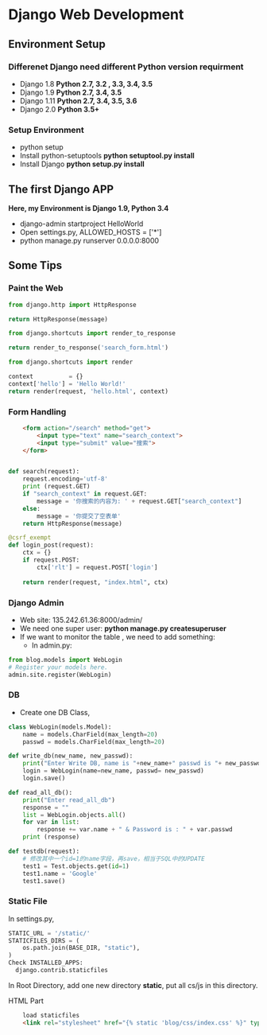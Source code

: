 # Django Web Development
## Environment Setup
### Differenet Django need different Python version requirment
- Django 1.8  **Python 2.7, 3.2 , 3.3, 3.4, 3.5**
- Django 1.9  **Python 2.7, 3.4, 3.5**
- Django 1.11 **Python 2.7, 3.4, 3.5, 3.6**
- Django 2.0  **Python 3.5+**


### Setup Environment
- python setup
- Install python-setuptools **python setuptool.py install**
- Install Django **python setup.py install** 

## The first Django APP
**Here, my Environment is Django 1.9, Python 3.4**

- django-admin startproject HelloWorld
- Open settings.py, ALLOWED_HOSTS = ['*']
- python manage.py runserver 0.0.0.0:8000

## Some Tips
### Paint the Web
```python
from django.http import HttpResponse

return HttpResponse(message)
```

```python
from django.shortcuts import render_to_response

return render_to_response('search_form.html')
```

```python
from django.shortcuts import render

context          = {}
context['hello'] = 'Hello World!'
return render(request, 'hello.html', context)
```


### Form Handling

```html
    <form action="/search" method="get">
        <input type="text" name="search_context">
        <input type="submit" value="搜索">
    </form>    
```

```python

def search(request):  
    request.encoding='utf-8'
    print (request.GET)
    if "search_context" in request.GET:
        message = '你搜索的内容为: ' + request.GET["search_context"]
    else:
        message = '你提交了空表单'
    return HttpResponse(message)

```

```python
@csrf_exempt
def login_post(request):                                                                                             
    ctx = {}                                                                                                         
    if request.POST:                                                                                                 
        ctx['rlt'] = request.POST['login']                                                                           
                                                                                                                     
    return render(request, "index.html", ctx)                                                                        
```

### Django Admin
- Web site: 135.242.61.36:8000/admin/
- We need one super user:  **python manage.py createsuperuser**
- If we want to monitor the table , we need to add something:
  - In admin.py:
```Python
from blog.models import WebLogin                                                                                     
# Register your models here.                                                                                         
admin.site.register(WebLogin)  
```

### DB
- Create one DB Class, 
```Python
class WebLogin(models.Model):                                                                                        
    name = models.CharField(max_length=20)                                                                           
    passwd = models.CharField(max_length=20)    
```

```Python
def write_db(new_name, new_passwd):                                                                                  
    print("Enter Write DB, name is "+new_name+" passwd is "+ new_passwd )                                            
    login = WebLogin(name=new_name, passwd= new_passwd)                                                              
    login.save()     
```
```Python
def read_all_db():                                                                                                   
    print("Enter read_all_db")                                                                                       
    response = ""                                                                                                    
    list = WebLogin.objects.all()                                                                                    
    for var in list:                                                                                                 
        response += var.name + " & Password is : " + var.passwd                                                      
    print (response)  
```

```Python
def testdb(request):
    # 修改其中一个id=1的name字段，再save，相当于SQL中的UPDATE
    test1 = Test.objects.get(id=1)
    test1.name = 'Google'
    test1.save()
```

### Static File
In settings.py,
```Python
STATIC_URL = '/static/'
STATICFILES_DIRS = (                                                                                                 
    os.path.join(BASE_DIR, "static"),                                                                                
)
Check INSTALLED_APPS:
  django.contrib.staticfiles
```
In Root Directory, add one new directory **static**, put all cs/js in this directory.

HTML Part
```html
    load staticfiles                                                                                          
    <link rel="stylesheet" href="{% static 'blog/css/index.css' %}" type="text/css"/>    
```

